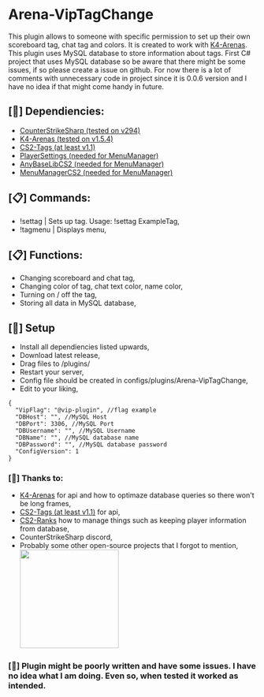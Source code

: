 # Arena-VipTagChange
This plugin allows to someone with specific permission to set up their own scoreboard tag, chat tag and colors. It is created to work with [K4-Arenas](https://github.com/K4ryuu/K4-Arenas). This plugin uses MySQL database to store information about tags. First C# project that uses MySQL database so be aware that there might be some issues, if so please create a issue on github. For now there is a lot of comments with unnecessary code in project since it is 0.0.6 version and I have no idea if that might come handy in future.

## [📌] Dependiencies:
- [CounterStrikeSharp (tested on v294)](https://github.com/roflmuffin/CounterStrikeSharp)  
- [K4-Arenas (tested on v1.5.4)](https://github.com/K4ryuu/K4-Arenas)
- [CS2-Tags (at least v1.1)](https://github.com/schwarper/cs2-tags)
- [PlayerSettings (needed for MenuManager)](https://github.com/NickFox007/PlayerSettingsCS2)
- [AnyBaseLibCS2 (needed for MenuManager)](https://github.com/NickFox007/AnyBaseLibCS2)
- [MenuManagerCS2 (needed for MenuManager)](https://github.com/NickFox007/MenuManagerCS2)

## [📋] Commands:
- !settag  | Sets up tag. Usage: !settag ExampleTag,
- !tagmenu | Displays menu,

## [📋] Functions:
- Changing scoreboard and chat tag,
- Changing color of tag, chat text color, name color,
- Turning on / off the tag,
- Storing all data in MySQL database,

## [📌] Setup
- Install all dependiencies listed upwards,
- Download latest release,
- Drag files to /plugins/
- Restart your server,
- Config file should be created in configs/plugins/Arena-VipTagChange,
- Edit to your liking,

```
{
  "VipFlag": "@vip-plugin", //flag example
  "DBHost": "", //MySQL Host
  "DBPort": 3306, //MySQL Port
  "DBUsername": "", //MySQL Username
  "DBName": "", //MySQL database name
  "DBPassword": "", //MySQL database password
  "ConfigVersion": 1
}
```

### [🩷] Thanks to:
- [K4-Arenas](https://github.com/K4ryuu/K4-Arenas) for api and how to optimaze database queries so there won't be long frames,
- [CS2-Tags (at least v1.1)](https://github.com/schwarper/cs2-tags) for api,
- [CS2-Ranks](https://github.com/partiusfabaa/cs2-ranks) how to manage things such as keeping player information from database,
- CounterStrikeSharp discord,
- Probably some other open-source projects that I forgot to mention,
<br><img src="https://i.imgur.com/TQP4lYn.gif" height="200px">

### [🚨] Plugin might be poorly written and have some issues. I have no idea what I am doing. Even so, when tested it worked as intended.